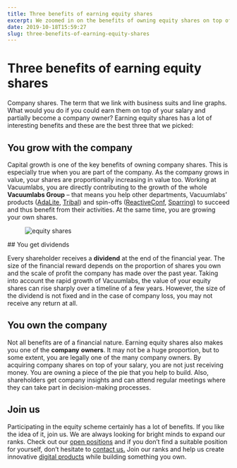 ```yaml
---
title: Three benefits of earning equity shares
excerpt: We zoomed in on the benefits of owning equity shares on top of your salary
date: 2019-10-18T15:59:27
slug: three-benefits-of-earning-equity-shares
---
```


# Three benefits of earning equity shares

Company shares. The term that we link with business suits and line graphs. What would you do if you could earn them on top of your salary and partially become a company owner? Earning equity shares has a lot of interesting benefits and these are the best three that we picked:

## You grow with the company

Capital growth is one of the key benefits of owning company shares. This is especially true when you are part of the company. As the company grows in value, your shares are proportionally increasing in value too. Working at Vacuumlabs, you are directly contributing to the growth of the whole **Vacuumlabs Group** – that means you help other departments, Vacuumlabs’ products ([AdaLite](https://vacuumlabs.com/project/adalite), [Tribal](http://tribalbanking.com)) and spin-offs ([ReactiveConf](https://inside.vacuumlabs.com/technology/reduced-redux-juraj-machacs-reactiveconf-talk), [Sparring](http://sparring.io)) to succeed and thus benefit from their activities. At the same time, you are growing your own shares.

<figure class="wp-block-image"><img src="https://vacuumlabs.com/wp-content/uploads/2019/10/agenda-analysis-business-plan-990818-1-1296x789.jpg" alt="equity shares" class="wp-image-805"></figure>
## You get dividends&nbsp;

Every shareholder receives a **dividend** at the end of the financial year. The size of the financial reward depends on the proportion of shares you own and the scale of profit the company has made over the past year. Taking into account the rapid growth of Vacuumlabs, the value of your equity shares can rise sharply over a timeline of a few years. However, the size of the dividend is not fixed and in the case of company loss, you may not receive any return at all.&nbsp;

## You own the company

Not all benefits are of a financial nature. Earning equity shares also makes you one of the **company**  **owners**. It may not be a huge proportion, but to some extent, you are legally one of the many company owners. By acquiring company shares on top of your salary, you are not just receiving money. You are owning a piece of the pie that you help to build. Also, shareholders get company insights and can attend regular meetings where they can take part in decision-making processes.&nbsp;

## Join us

Participating in the equity scheme certainly has a lot of benefits. If you like the idea of it, join us. We are always looking for bright minds to expand our ranks. Check out our [open positions](https://vacuumlabs.com/jobs#positions) and if you don’t find a suitable position for yourself, don’t hesitate to [contact us.](https://vacuumlabs.com/contact)&nbsp;Join our ranks and help us create innovative [digital products](https://vacuumlabs.com/projects) while building something you own.


